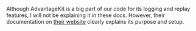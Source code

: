 Although AdvantageKit is a big part of our code for its logging and replay features, I will not be explaining it in these docs. However, their documentation on [their website](https://docs.advantagekit.org/getting-started/what-is-advantagekit/) clearly explains its purpose and setup.